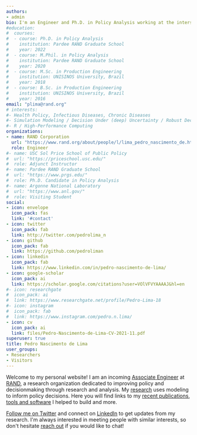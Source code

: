 ```yaml
---
authors:
- admin
bio: I'm an Engineer and Ph.D. in Policy Analysis working at the intersection of Simulation Modeling, Policy Analysis and Decision Making Under Deep Uncertainty.
#education:
#  courses:
#  - course: Ph.D. in Policy Analysis
#    institution: Pardee RAND Graduate School
#    year: 2022
#  - course: M.Phil. in Policy Analysis
#    institution: Pardee RAND Graduate School
#    year: 2020
#  - course: M.Sc. in Production Engineering
#    institution: UNISINOS University, Brazil
#    year: 2018
#  - course: B.Sc. in Production Engineering
#    institution: UNISINOS University, Brazil
#    year: 2016
email: "plima@rand.org"
# interests:
#- Health Policy, Infectious Diseases, Chronic Diseases
#- Simulation Modeling / Decision Under (deep) Uncertainty / Robust Decision Making
#- R / High-Performance Computing
organizations:
- name: RAND Corporation
  url: "https://www.rand.org/about/people/l/lima_pedro_nascimento_de.html"
  role: Engineer
#- name: USC Sol Price School of Public Policy
#  url: "https://priceschool.usc.edu/"
#  role: Adjunct Instructor
#- name: Pardee RAND Graduate School
#  url: "https://www.prgs.edu/"
#  role: Ph.D. Candidate in Policy Analysis
#- name: Argonne National Laboratory
#  url: "https://www.anl.gov/"
#  role: Visiting Student
social:
- icon: envelope
  icon_pack: fas
  link: '#contact'
- icon: twitter
  icon_pack: fab
  link: http://twitter.com/pedrolima_n
- icon: github
  icon_pack: fab
  link: https://github.com/pedroliman
- icon: linkedin
  icon_pack: fab
  link: https://www.linkedin.com/in/pedro-nascimento-de-lima/
- icon: google-scholar
  icon_pack: ai
  link: https://scholar.google.com/citations?user=VOlVFVYAAAAJ&hl=en
#- icon: researchgate
#  icon_pack: ai
#  link: https://www.researchgate.net/profile/Pedro-Lima-18
#- icon: instagram
#  icon_pack: fab
#  link: https://www.instagram.com/pedro.n.lima/
- icon: cv
  icon_pack: ai
  link: files/Pedro-Nascimento-de-Lima-CV-2021-11.pdf
superuser: true
title: Pedro Nascimento de Lima
user_groups:
- Researchers
- Visitors
---
```


Welcome to my personal website! I am an incoming <u>[Associate Engineer](https://www.rand.org/about/people/l/lima_pedro_nascimento_de.html)</u> at <u>[RAND](https://www.rand.org)</u>, a research organization dedicated to improving policy and decisionmaking through research and analysis. My <u>[research](#publications)</u> uses modeling to inform policy decisions. Here you will find links to my <u>[recent publications](#publications)</u>, <u>[tools and software](#projects)</u> I helped to build and more. 

<u>[Follow me on Twitter](https://twitter.com/PedroNdeLima)</u> and connect on <u>[LinkedIn](https://www.linkedin.com/in/pedro-nascimento-de-lima)</u> to get updates from my research. I'm always interested in meeting people with similar interests, so don't hesitate <u>[reach out](#contact)</u> if you would like to chat!

<!--
Most of my recent work focused on pressing COVID-19 policy questions. My work <u>[generated recommendations](/publication/2021-reopening-under-uncertainty-stress-testing-california-covid-19-exit-strategy/)</u> for crafting COVID-19 reopening plans, based on a <u>[stress-test of COVID-19 reopening strategies](/publication/2021-reopening-california-robust-decision-making/)</u>. I also helped build <u>[RAND's COVID-19 Policy Tool](https://www.rand.org/pubs/tools/TLA173-1.html)</u>, which became <u>[RAND's most popular research of 2020](https://www.rand.org/blog/2020/12/the-most-popular-rand-research-of-2020.html)</u>. I am passionate about tackling complex and deeply uncertain policy questions with modeling and computing.
-->
<!--
I also teach statistics at USC Sol Price School of Public Policy. Prior to coming to the US, I was a lecturer at UNISINOS, where I taught simulation modeling and other courses in engineering and management programs. Besides teaching and doing research, I enjoy working on consulting projects with a modeling component.
-->
